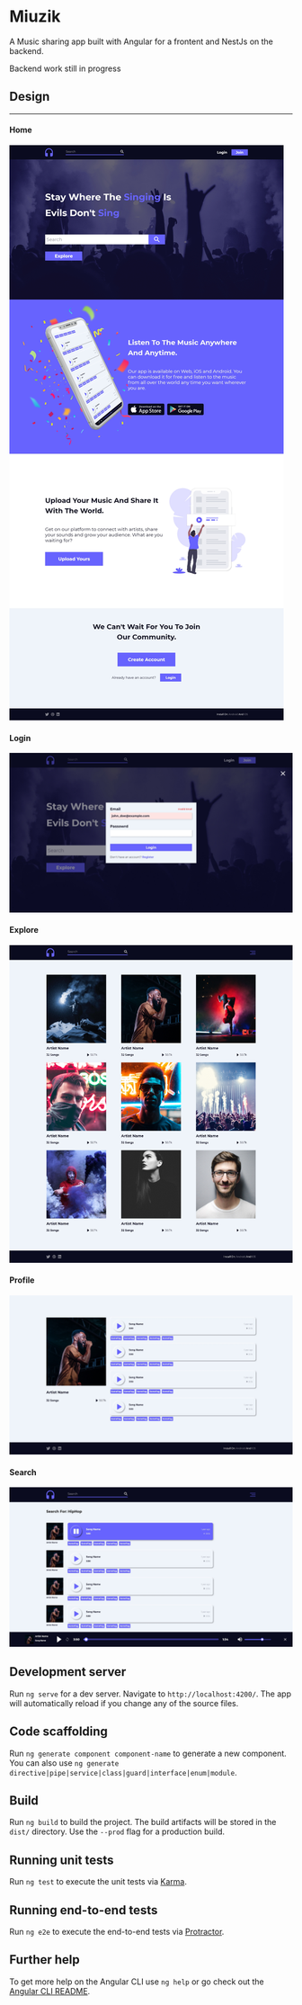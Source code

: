 # Miuzik

A Music sharing app built with Angular for a frontent and NestJs on the backend.

Backend work still in progress
## **Design**
-----------------------

#### **Home**
![Home Page](design/home.jpg)

#### **Login**
![Home Page](design/login.jpg)

#### **Explore**
![Home Page](design/explore.jpg)

#### **Profile**
![Home Page](design/profile.jpg)

#### **Search**
![Home Page](design/search.jpg)


## Development server

Run `ng serve` for a dev server. Navigate to `http://localhost:4200/`. The app will automatically reload if you change any of the source files.

## Code scaffolding

Run `ng generate component component-name` to generate a new component. You can also use `ng generate directive|pipe|service|class|guard|interface|enum|module`.

## Build

Run `ng build` to build the project. The build artifacts will be stored in the `dist/` directory. Use the `--prod` flag for a production build.

## Running unit tests

Run `ng test` to execute the unit tests via [Karma](https://karma-runner.github.io).

## Running end-to-end tests

Run `ng e2e` to execute the end-to-end tests via [Protractor](http://www.protractortest.org/).

## Further help

To get more help on the Angular CLI use `ng help` or go check out the [Angular CLI README](https://github.com/angular/angular-cli/blob/master/README.md).

